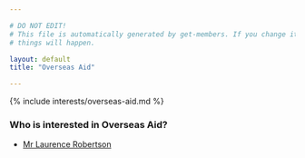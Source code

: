 ```yaml
---

# DO NOT EDIT!
# This file is automatically generated by get-members. If you change it, bad
# things will happen.

layout: default
title: "Overseas Aid"

---
```


{% include interests/overseas-aid.md %}

### Who is interested in Overseas Aid?


* [Mr Laurence Robertson](/members/mr-laurence-robertson.html)
